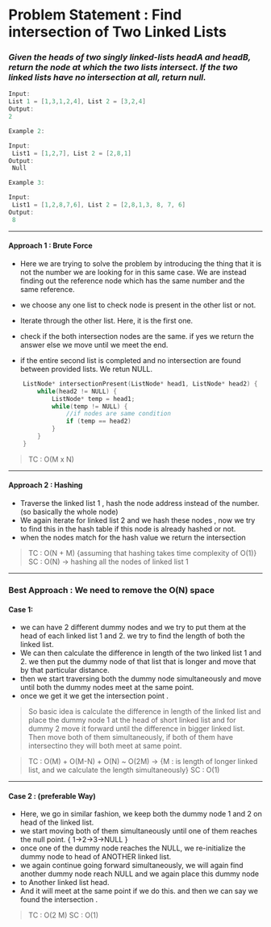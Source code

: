 # Problem Statement : Find intersection of Two Linked Lists

### _Given the heads of two singly linked-lists headA and headB, return the node at which the two lists intersect. If the two linked lists have no intersection at all, return null._

```cpp
Input:
List 1 = [1,3,1,2,4], List 2 = [3,2,4]
Output:
2
```

```cpp
Example 2:

Input:
 List1 = [1,2,7], List 2 = [2,8,1]
Output:
 Null
```

```cpp
Example 3:

Input:
 List1 = [1,2,8,7,6], List 2 = [2,8,1,3, 8, 7, 6]
Output:
 8
```

---

#### Approach 1 : Brute Force

- Here we are trying to solve the problem by introducing the thing that it is not the number we are looking for in this same case. We are instead finding out the reference node which has the same number and the same reference.

- we choose any one list to check node is present in the other list or not.
- Iterate through the other list. Here, it is the first one.
- check if the both intersection nodes are the same. if yes we return the answer else we move until we meet the end.
- if the entire second list is completed and no intersection are found between provided lists. We retun NULL.

```cpp
    ListNode* intersectionPresent(ListNode* head1, ListNode* head2) {
        while(head2 != NULL) {
            ListNode* temp = head1;
            while(temp != NULL) {
                //if nodes are same condition
                if (temp == head2)
            }
        }
    }
```

> TC : O(M x N)

---

#### Approach 2 : Hashing

- Traverse the linked list 1 , hash the node address instead of the number. (so basically the whole node)
- We again iterate for linked list 2 and we hash these nodes , now we try to find this in the hash table if this node is already hashed or not.
- when the nodes match for the hash value we return the intersection

> TC : O(N + M) {assuming that hashing takes time complexity of O(1)}
> SC : O(N) -> hashing all the nodes of linked list 1

---

### Best Approach : We need to remove the O(N) space

#### Case 1:

- we can have 2 different dummy nodes and we try to put them at the head of each linked list 1 and 2. we try to find the length of both the linked list.
- We can then calculate the difference in length of the two linked list 1 and 2. we then put the dummy node of that list that is longer and move that by that particular distance.
- then we start traversing both the dummy node simultaneously and move until both the dummy nodes meet at the same point.
- once we get it we get the intersection point .

> So basic idea is calculate the difference in length of the linked list and place the dummy node 1 at the head of short linked list and for dummy 2 move it forward until the difference in bigger linked list. Then move both of them simultaneously, if both of them have intersectino they will both meet at same point.

> TC : O(M) + O(M-N) + O(N) ~ O(2M) -> {M : is length of longer linked list, and we calculate the length simultaneously}
> SC : O(1)

---

#### Case 2 : (preferable Way)

- Here, we go in similar fashion, we keep both the dummy node 1 and 2 on head of the linked list.
- we start moving both of them simultaneously until one of them reaches the null point. { 1->2->3->NULL }
- once one of the dummy node reaches the NULL, we re-initialize the dummy node to head of ANOTHER linked list.
- we again continue going forward simultaneously, we will again find another dummy node reach NULL and we again place this dummy node
- to Another linked list head.
- And it will meet at the same point if we do this. and then we can say we found the intersection .

> TC : O(2 M)
> SC : O(1)
